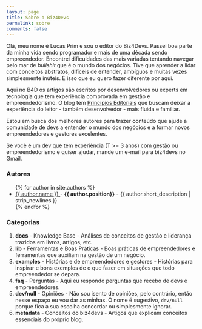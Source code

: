 ```yaml
---
layout: page
title: Sobre o Biz4Devs
permalink: sobre
comments: false
---
```


Olá, meu nome é Lucas Prim e sou o editor do Biz4Devs. Passei boa parte da minha vida sendo programador e mais de uma década sendo empreendedor.
Encontrei dificuldades das mais variadas tentando navegar pelo mar de *bullshit* que é o mundo dos negócios. Tive que aprender a lidar com conceitos abstratos, difíceis de entender, ambíguos e muitas vezes simplesmente inúteis. É isso que eu quero fazer diferente por aqui.

Aqui no B4D os artigos são escritos por desenvolvedores ou experts em tecnologia que tem experiência comprovada em gestão e empreendedorismo. O blog tem [Principios Editoriais](/principios) que buscam deixar a experiência do leitor - também desenvolvedor - mais fluida e familiar.

Estou em busca dos melhores autores para trazer conteúdo que ajude a comunidade de devs a entender o mundo dos negócios e a formar novos empreendedores e gestores excelentes.

Se você é um dev que tem experiência (T >= 3 anos) com gestão ou empreendedorismo e quiser ajudar, mande um e-mail para biz4devs no Gmail.

### Autores

<ul>
  {% for author in site.authors %}
    <li>
      <a href="{{ author.url }}">
        {{ author.name }}
      </a>
      <span>
        -
        <strong>{{ author.position}}</strong>
      </span>
      <span> - {{ author.short_description | strip_newlines }}</span>
    </li>
  {% endfor %}
</ul>

### Categorias

1. **docs** - Knowledge Base - Análises de conceitos de gestão e liderança trazidos em livros, artigos, etc.
2. **lib** - Ferramentas e Boas Práticas - Boas práticas de empreendedores e ferramentas que auxiliam na gestão de um negócio.
3. **examples** - Histórias e de empreendedores e gestores - Histórias para inspirar e bons exemplos de o que fazer em situações que todo empreendedor se depara.
4. **faq** - Perguntas - Aqui eu respondo perguntas que recebo de devs e empreendedores.
5. **dev/null** - Opiniões - Não sou isento de opiniões, pelo contrário, então nesse espaço eu vou dar as minhas. O nome
é sugestivo, `dev/null` porque fica a sua escolha concordar ou simplesmente ignorar.
6. **metadata** - Conceitos do biz4devs - Artigos que explicam conceitos essenciais do próprio blog.